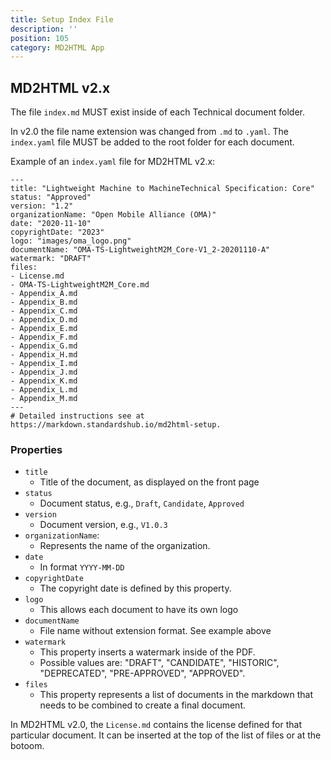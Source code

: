 ```yaml
---
title: Setup Index File
description: ''
position: 105
category: MD2HTML App
---
```


## MD2HTML v2.x

The file `index.md` MUST exist inside of each Technical  document folder. 

In v2.0 the file name extension was changed from `.md` to `.yaml`.
The `index.yaml` file MUST be added to the root folder for each document.

Example of an `index.yaml` file for MD2HTML v2.x:
        
```
---
title: "Lightweight Machine to MachineTechnical Specification: Core"
status: "Approved"
version: "1.2"
organizationName: "Open Mobile Alliance (OMA)"
date: "2020-11-10"
copyrightDate: "2023"
logo: "images/oma_logo.png"
documentName: "OMA-TS-LightweightM2M_Core-V1_2-20201110-A"
watermark: "DRAFT"
files:
- License.md
- OMA-TS-LightweightM2M_Core.md
- Appendix_A.md
- Appendix_B.md
- Appendix_C.md
- Appendix_D.md
- Appendix_E.md
- Appendix_F.md
- Appendix_G.md
- Appendix_H.md
- Appendix_I.md
- Appendix_J.md
- Appendix_K.md
- Appendix_L.md
- Appendix_M.md
---
# Detailed instructions see at https://markdown.standardshub.io/md2html-setup.
```

### Properties
* `title`
    * Title of the document, as displayed on the front page
* `status`
    * Document status, e.g., `Draft`, `Candidate`, `Approved`
* `version`
    * Document version, e.g., `V1.0.3`
* `organizationName`:
    * Represents the name of the organization.
* `date`
    * In format `YYYY-MM-DD`
* `copyrightDate`         
    * The copyright date is defined by this property.
* `logo`
    * This allows each document to have its own logo
* `documentName`
    * File name without extension format. See example above
* `watermark`
    * This property inserts a watermark inside of the PDF. 
    * Possible values are: "DRAFT",  "CANDIDATE", "HISTORIC", "DEPRECATED", "PRE-APPROVED", "APPROVED".
* `files`
    * This property represents a list of documents in the markdown that needs to be combined to create a final document.

<alert>In MD2HTML v2.0, the `License.md` contains the license defined for that particular document. It can be inserted at the top of the list of files or at the botoom.</alert>
